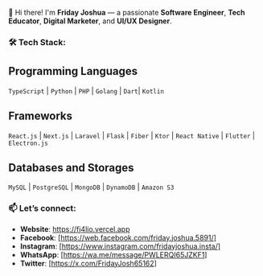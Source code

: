👋 Hi there! I'm **Friday Joshua** — a passionate **Software Engineer**, **Tech Educator**, **Digital Marketer**, and **UI/UX Designer**.

### 🛠️ Tech Stack:
## Programming Languages
`TypeScript` | `Python` | `PHP` | `Golang` | `Dart`| `Kotlin`

## Frameworks
`React.js` | `Next.js` | `Laravel` | `Flask` | `Fiber` | `Ktor` | `React Native` | `Flutter` | `Electron.js`

## Databases and Storages
`MySQL` | `PostgreSQL` | `MongoDB` | `DynamoDB` | `Amazon S3`

### 📫 Let’s connect:
- **Website**: https://fj4lio.vercel.app
- **Facebook**: [https://web.facebook.com/friday.joshua.5891/]
- **Instagram**: [https://www.instagram.com/fridayjoshua.insta/]
- **WhatsApp**: [https://wa.me/message/PWLERQI65JZKF1]
- **Twitter**: [https://x.com/FridayJosh65162]
